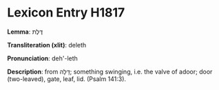 # Lexicon Entry H1817

**Lemma**: דֶּלֶת

**Transliteration (xlit)**: deleth

**Pronunciation**: deh'-leth

**Description**:
from דָּלָה; something swinging, i.e. the valve of adoor; door (two-leaved), gate, leaf, lid. (Psalm 141:3).
